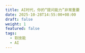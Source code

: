 ```yaml
---
title: AI时代，你的“提问能力”非常重要
date: 2025-10-28T14:55:00+08:00
draft: false
weight: 1
featured: false
tags:
  - 软技能
  - AI
---
```

